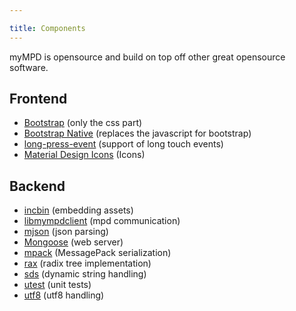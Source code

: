 ```yaml
---

title: Components
---
```


myMPD is opensource and build on top off other great opensource software.

## Frontend

- [Bootstrap](https://getbootstrap.com) (only the css part)
- [Bootstrap Native](http://thednp.github.io/bootstrap.native/) (replaces the javascript for bootstrap)
- [long-press-event](https://github.com/john-doherty/long-press-event) (support of long touch events)
- [Material Design Icons](https://fonts.google.com/icons?selected=Material+Icons) (Icons)

## Backend

- [incbin](https://github.com/graphitemaster/incbin) (embedding assets)
- [libmympdclient](https://github.com/jcorporation/libmympdclient) (mpd communication)
- [mjson](https://github.com/cesanta/mjson) (json parsing)
- [Mongoose](https://github.com/cesanta/mongoose) (web server)
- [mpack](https://github.com/ludocode/mpack) (MessagePack serialization)
- [rax](https://github.com/jcorporation/rax) (radix tree implementation)
- [sds](https://github.com/jcorporation/sds) (dynamic string handling)
- [utest](https://github.com/sheredom/utest.h) (unit tests)
- [utf8](https://github.com/sheredom/utf8.h) (utf8 handling)
